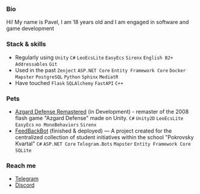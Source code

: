 ### Bio
Hi! My name is Pavel, I am 18 years old and I am engaged in software and game development

### Stack & skills
- Regularly using `Unity` `C#` `LeoEcsLite` `EasyEcs` `Sirenx` `English B2+` `Addressables` `Git` 
- Used in the past `Zenject` `ASP.NET Core` `Entity Framework Core` `Docker` `Mapster` `PostgreSQL` `Python` `Sphinx` `MediatR`
- Have touched `Flask` `SQLAlchemy` `FastAPI` `C++`

### Pets
- [Azgard Defense Remastered](https://github.com/Doku4ae4ka/AzgardDefenceRemake) (in Development) - remaster of the 2008 flash game "Azgard Defense" made on Unity. `C#` `Unity2D` `LeoEcsLite` `EasyEcs` `no MonoBehaviors` `Sirenx`
- [FeedBackBot](https://github.com/Doku4ae4ka/FeedbackBot) (finished & deployed) — A project created for the centralized collection of student initiatives within the school "Pokrovsky Kvartal" `C#` `ASP.NET Core` `Telegram.Bots` `Mapster` `Entity Framework Core` `SQLite`

### Reach me
- [Telegram](https://t.me/PavelDokuchaev)
- [Discord](https://discordapp.com/users/312879192784240643)

